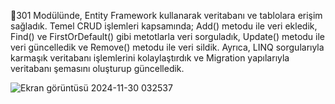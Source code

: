 📍301 Modülünde, Entity Framework kullanarak veritabanı ve tablolara erişim sağladık.
Temel CRUD işlemleri kapsamında; Add() metodu ile veri ekledik, Find() ve FirstOrDefault() gibi metotlarla veri sorguladık, Update() metodu ile veri güncelledik ve Remove() metodu ile veri sildik.
Ayrıca, LINQ sorgularıyla karmaşık veritabanı işlemlerini kolaylaştırdık ve Migration yapılarıyla veritabanı şemasını oluşturup güncelledik.


![Ekran görüntüsü 2024-11-30 032537](https://github.com/user-attachments/assets/49e7e49c-03ac-42ea-b155-df90c9aed731)

